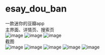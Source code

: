 # esay_dou_ban
一款迷你的豆瓣app<br/>
主界面、详情页、搜索页<br/>
![image](https://github.com/CCY0122/esay_dou_ban/blob/master/image/overview.gif)
![image](https://github.com/CCY0122/esay_dou_ban/blob/master/image/main.gif)
![image](https://github.com/CCY0122/esay_dou_ban/blob/master/image/search.gif)<br/>
截图<br/>
![image](https://github.com/CCY0122/esay_dou_ban/blob/master/image/1.png)
![image](https://github.com/CCY0122/esay_dou_ban/blob/master/image/2.png)
![image](https://github.com/CCY0122/esay_dou_ban/blob/master/image/3.png)
![image](https://github.com/CCY0122/esay_dou_ban/blob/master/image/4.png)
![image](https://github.com/CCY0122/esay_dou_ban/blob/master/image/5.png)
